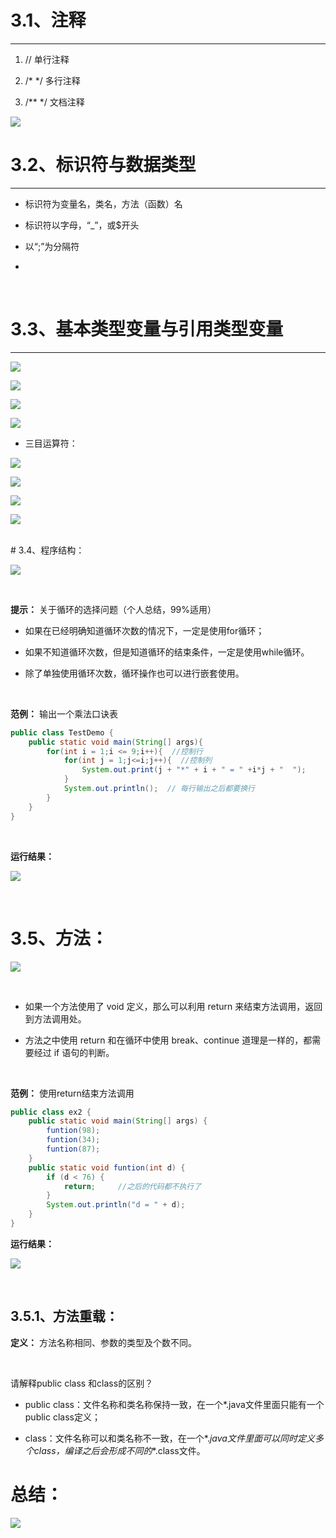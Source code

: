 
# 3.1、注释

***

1. //    单行注释

2. /*    */  多行注释

3. /**    */  文档注释

![](https://tcs.teambition.net/storage/3124ee8397ed5eafcec6ae547c7bee2cb826?Signature=eyJhbGciOiJIUzI1NiIsInR5cCI6IkpXVCJ9.eyJBcHBJRCI6IjU5Mzc3MGZmODM5NjMyMDAyZTAzNThmMSIsIl9hcHBJZCI6IjU5Mzc3MGZmODM5NjMyMDAyZTAzNThmMSIsIl9vcmdhbml6YXRpb25JZCI6IiIsImV4cCI6MTYyMjY0NzYzNywiaWF0IjoxNjIyMDQyODM3LCJyZXNvdXJjZSI6Ii9zdG9yYWdlLzMxMjRlZTgzOTdlZDVlYWZjZWM2YWU1NDdjN2JlZTJjYjgyNiJ9.5Ld4GSDfqLHH6O6ZJ30-P3qMfX5wY7YRrpnGeRvTj4w&download=image.png "")



# 3.2、标识符与数据类型

***

- 标识符为变量名，类名，方法（函数）名

- 标识符以字母，“_”，或$开头

- 以“;”为分隔符

- 

<br>

# 3.3、基本类型变量与引用类型变量

***


![](https://tcs.teambition.net/storage/3124ce7a11718cb2dc2f55808e19467e10cd?Signature=eyJhbGciOiJIUzI1NiIsInR5cCI6IkpXVCJ9.eyJBcHBJRCI6IjU5Mzc3MGZmODM5NjMyMDAyZTAzNThmMSIsIl9hcHBJZCI6IjU5Mzc3MGZmODM5NjMyMDAyZTAzNThmMSIsIl9vcmdhbml6YXRpb25JZCI6IiIsImV4cCI6MTYyMjY0NzYzNywiaWF0IjoxNjIyMDQyODM3LCJyZXNvdXJjZSI6Ii9zdG9yYWdlLzMxMjRjZTdhMTE3MThjYjJkYzJmNTU4MDhlMTk0NjdlMTBjZCJ9.KoBcWsr9mGYFemm8mXMkkQBhhLv4Cn4_JeVN7TNuN2o&download=image.png "")

![](https://tcs.teambition.net/storage/31248ae7587b229b3b528e1d86d2170b42a7?Signature=eyJhbGciOiJIUzI1NiIsInR5cCI6IkpXVCJ9.eyJBcHBJRCI6IjU5Mzc3MGZmODM5NjMyMDAyZTAzNThmMSIsIl9hcHBJZCI6IjU5Mzc3MGZmODM5NjMyMDAyZTAzNThmMSIsIl9vcmdhbml6YXRpb25JZCI6IiIsImV4cCI6MTYyMjY0NzYzNywiaWF0IjoxNjIyMDQyODM3LCJyZXNvdXJjZSI6Ii9zdG9yYWdlLzMxMjQ4YWU3NTg3YjIyOWIzYjUyOGUxZDg2ZDIxNzBiNDJhNyJ9.pUDaY7Bm5BadVHFVcsZCU7jQQQ2AZr-qTWmr0qu0JY0&download=image.png "")

![](https://tcs.teambition.net/storage/3124ad929bc8363dd00b798a456a99aac453?Signature=eyJhbGciOiJIUzI1NiIsInR5cCI6IkpXVCJ9.eyJBcHBJRCI6IjU5Mzc3MGZmODM5NjMyMDAyZTAzNThmMSIsIl9hcHBJZCI6IjU5Mzc3MGZmODM5NjMyMDAyZTAzNThmMSIsIl9vcmdhbml6YXRpb25JZCI6IiIsImV4cCI6MTYyMjY0NzYzNywiaWF0IjoxNjIyMDQyODM3LCJyZXNvdXJjZSI6Ii9zdG9yYWdlLzMxMjRhZDkyOWJjODM2M2RkMDBiNzk4YTQ1NmE5OWFhYzQ1MyJ9.ivE06-_BQtsCLm2J7DCHuH1z_-XJxGD_sN_OHka33eQ&download=image.png "")

![](https://tcs.teambition.net/storage/3124e0f3b960f50d41524da4dcb77540367a?Signature=eyJhbGciOiJIUzI1NiIsInR5cCI6IkpXVCJ9.eyJBcHBJRCI6IjU5Mzc3MGZmODM5NjMyMDAyZTAzNThmMSIsIl9hcHBJZCI6IjU5Mzc3MGZmODM5NjMyMDAyZTAzNThmMSIsIl9vcmdhbml6YXRpb25JZCI6IiIsImV4cCI6MTYyMjY0NzYzNywiaWF0IjoxNjIyMDQyODM3LCJyZXNvdXJjZSI6Ii9zdG9yYWdlLzMxMjRlMGYzYjk2MGY1MGQ0MTUyNGRhNGRjYjc3NTQwMzY3YSJ9.0gcPQc-GiTmRAWYnRKSAzalat7YyJPuc4F2ur3ptG0c&download=image.png "")


- 三目运算符：

![](https://tcs.teambition.net/storage/31241b3a8e6dfe1269b9405fbccfa624651d?Signature=eyJhbGciOiJIUzI1NiIsInR5cCI6IkpXVCJ9.eyJBcHBJRCI6IjU5Mzc3MGZmODM5NjMyMDAyZTAzNThmMSIsIl9hcHBJZCI6IjU5Mzc3MGZmODM5NjMyMDAyZTAzNThmMSIsIl9vcmdhbml6YXRpb25JZCI6IiIsImV4cCI6MTYyMjY0NzYzNywiaWF0IjoxNjIyMDQyODM3LCJyZXNvdXJjZSI6Ii9zdG9yYWdlLzMxMjQxYjNhOGU2ZGZlMTI2OWI5NDA1ZmJjY2ZhNjI0NjUxZCJ9.zZxybjmXxiauTe9WwNo_1TAm6H5zAzjjc1e6_dElZpQ&download=image.png "")

![](https://tcs.teambition.net/storage/31247e252c5b444a45a48655cb22ca7c06b7?Signature=eyJhbGciOiJIUzI1NiIsInR5cCI6IkpXVCJ9.eyJBcHBJRCI6IjU5Mzc3MGZmODM5NjMyMDAyZTAzNThmMSIsIl9hcHBJZCI6IjU5Mzc3MGZmODM5NjMyMDAyZTAzNThmMSIsIl9vcmdhbml6YXRpb25JZCI6IiIsImV4cCI6MTYyMjY0NzYzNywiaWF0IjoxNjIyMDQyODM3LCJyZXNvdXJjZSI6Ii9zdG9yYWdlLzMxMjQ3ZTI1MmM1YjQ0NGE0NWE0ODY1NWNiMjJjYTdjMDZiNyJ9._sgnFyUww0zKzUMvFa_lxbz6tdS5ERYeH-EF26_2sQw&download=image.png "")

![](https://tcs.teambition.net/storage/3124f4726f38d4334d23849e093a9b8b6b6c?Signature=eyJhbGciOiJIUzI1NiIsInR5cCI6IkpXVCJ9.eyJBcHBJRCI6IjU5Mzc3MGZmODM5NjMyMDAyZTAzNThmMSIsIl9hcHBJZCI6IjU5Mzc3MGZmODM5NjMyMDAyZTAzNThmMSIsIl9vcmdhbml6YXRpb25JZCI6IiIsImV4cCI6MTYyMjY0NzYzNywiaWF0IjoxNjIyMDQyODM3LCJyZXNvdXJjZSI6Ii9zdG9yYWdlLzMxMjRmNDcyNmYzOGQ0MzM0ZDIzODQ5ZTA5M2E5YjhiNmI2YyJ9.f70hBsFBMc_lzM7jukGwRIOmRTvEq649v9mbqzolmbE&download=image.png "")

![](https://tcs.teambition.net/storage/3124eea0d5229a133c7524cee9bba5c1b574?Signature=eyJhbGciOiJIUzI1NiIsInR5cCI6IkpXVCJ9.eyJBcHBJRCI6IjU5Mzc3MGZmODM5NjMyMDAyZTAzNThmMSIsIl9hcHBJZCI6IjU5Mzc3MGZmODM5NjMyMDAyZTAzNThmMSIsIl9vcmdhbml6YXRpb25JZCI6IiIsImV4cCI6MTYyMjY0NzYzNywiaWF0IjoxNjIyMDQyODM3LCJyZXNvdXJjZSI6Ii9zdG9yYWdlLzMxMjRlZWEwZDUyMjlhMTMzYzc1MjRjZWU5YmJhNWMxYjU3NCJ9.acNobTFBkjihwKFWjeSt29zoOco1QKYM2K0YtQQrxds&download=image.png "")

<br>
# 3.4、程序结构：

![](https://tcs.teambition.net/storage/312474cb5c35649a82d452b4c2c611cbd2e7?Signature=eyJhbGciOiJIUzI1NiIsInR5cCI6IkpXVCJ9.eyJBcHBJRCI6IjU5Mzc3MGZmODM5NjMyMDAyZTAzNThmMSIsIl9hcHBJZCI6IjU5Mzc3MGZmODM5NjMyMDAyZTAzNThmMSIsIl9vcmdhbml6YXRpb25JZCI6IiIsImV4cCI6MTYyMjY0NzYzNywiaWF0IjoxNjIyMDQyODM3LCJyZXNvdXJjZSI6Ii9zdG9yYWdlLzMxMjQ3NGNiNWMzNTY0OWE4MmQ0NTJiNGMyYzYxMWNiZDJlNyJ9.YKRe29f6q_A3ko93Iz0pWlw7u-57iX6oRncrdTZFuCo&download=image.png "")

<br>

**提示：**
关于循环的选择问题（个人总结，99%适用）

- 如果在已经明确知道循环次数的情况下，一定是使用for循环；

- 如果不知道循环次数，但是知道循环的结束条件，一定是使用while循环。

- 除了单独使用循环次数，循环操作也可以进行嵌套使用。


<br>

**范例：**
输出一个乘法口诀表

```java
public class TestDemo {
	public static void main(String[] args){
		for(int i = 1;i <= 9;i++){  //控制行
			for(int j = 1;j<=i;j++){  //控制列
				System.out.print(j + "*" + i + " = " +i*j + "  ");
			}
			System.out.println();  // 每行输出之后都要换行
		}
	}
}
```

<br>

**运行结果：**

![](https://tcs.teambition.net/storage/3125d32d2c41674d98e7a2fcaa9ca1ab0cf8?Signature=eyJhbGciOiJIUzI1NiIsInR5cCI6IkpXVCJ9.eyJBcHBJRCI6IjU5Mzc3MGZmODM5NjMyMDAyZTAzNThmMSIsIl9hcHBJZCI6IjU5Mzc3MGZmODM5NjMyMDAyZTAzNThmMSIsIl9vcmdhbml6YXRpb25JZCI6IiIsImV4cCI6MTYyMjY0NzYzNywiaWF0IjoxNjIyMDQyODM3LCJyZXNvdXJjZSI6Ii9zdG9yYWdlLzMxMjVkMzJkMmM0MTY3NGQ5OGU3YTJmY2FhOWNhMWFiMGNmOCJ9.fVHbWlU4UaY38ihqCY1xSmjNyQJ8I3eFZdAYnuvo3jw&download=image.png "")

<br>

# 3.5、方法：


![](https://tcs.teambition.net/storage/31240573886d467ccdfec4c52c638fbbb519?Signature=eyJhbGciOiJIUzI1NiIsInR5cCI6IkpXVCJ9.eyJBcHBJRCI6IjU5Mzc3MGZmODM5NjMyMDAyZTAzNThmMSIsIl9hcHBJZCI6IjU5Mzc3MGZmODM5NjMyMDAyZTAzNThmMSIsIl9vcmdhbml6YXRpb25JZCI6IiIsImV4cCI6MTYyMjY0NzYzNywiaWF0IjoxNjIyMDQyODM3LCJyZXNvdXJjZSI6Ii9zdG9yYWdlLzMxMjQwNTczODg2ZDQ2N2NjZGZlYzRjNTJjNjM4ZmJiYjUxOSJ9.w70U13lgYrePp82x4RLs6c3gJS65lXcxzWDPAUEzPPI&download=image.png "")

<br>

- 如果一个方法使用了 void 定义，那么可以利用 return 来结束方法调用，返回到方法调用处。

- 方法之中使用 return 和在循环中使用 break、continue 道理是一样的，都需要经过 if 语句的判断。


<br>

**范例：**
使用return结束方法调用

```java
public class ex2 {
	public static void main(String[] args) {
		funtion(98);
		funtion(34);
		funtion(87);
	}
	public static void funtion(int d) {
		if (d < 76) {
			return;		//之后的代码都不执行了
		}
		System.out.println("d = " + d);
	}
}
```

**运行结果：**

![](https://tcs.teambition.net/storage/3125bed5b16c2c0fca94c609dc291c12fc89?Signature=eyJhbGciOiJIUzI1NiIsInR5cCI6IkpXVCJ9.eyJBcHBJRCI6IjU5Mzc3MGZmODM5NjMyMDAyZTAzNThmMSIsIl9hcHBJZCI6IjU5Mzc3MGZmODM5NjMyMDAyZTAzNThmMSIsIl9vcmdhbml6YXRpb25JZCI6IiIsImV4cCI6MTYyMjY0NzYzNywiaWF0IjoxNjIyMDQyODM3LCJyZXNvdXJjZSI6Ii9zdG9yYWdlLzMxMjViZWQ1YjE2YzJjMGZjYTk0YzYwOWRjMjkxYzEyZmM4OSJ9.zrhOxr2Hfh_j8jDgSvyBIH7U9KP_182pfUE_5UxKr-g&download=image.png "")

<br>

## 3.5.1、方法重载：


**定义：**
方法名称相同、参数的类型及个数不同。

<br>

请解释public class 和class的区别？

- public class：文件名称和类名称保持一致，在一个*.java文件里面只能有一个public class定义；

- class：文件名称可以和类名称不一致，在一个*.*java文件里面可以同时定义多个class，编译之后会形成不同的**.class文件。


# 总结：

![](https://tcs.teambition.net/storage/31243179c9562ddecc2982a840891321f2de?Signature=eyJhbGciOiJIUzI1NiIsInR5cCI6IkpXVCJ9.eyJBcHBJRCI6IjU5Mzc3MGZmODM5NjMyMDAyZTAzNThmMSIsIl9hcHBJZCI6IjU5Mzc3MGZmODM5NjMyMDAyZTAzNThmMSIsIl9vcmdhbml6YXRpb25JZCI6IiIsImV4cCI6MTYyMjY0NzYzNywiaWF0IjoxNjIyMDQyODM3LCJyZXNvdXJjZSI6Ii9zdG9yYWdlLzMxMjQzMTc5Yzk1NjJkZGVjYzI5ODJhODQwODkxMzIxZjJkZSJ9.4aZOkxl9YZiEzbaBfmUnOYSRDJmaz-l1mijyqniJsJQ&download=image.png "")

